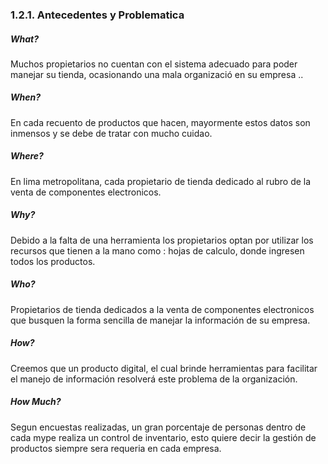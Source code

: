 ### 1.2.1. Antecedentes y Problematica
##### What?
 Muchos propietarios no cuentan con el sistema adecuado para poder manejar su tienda, ocasionando una mala organizació en su empresa ..
##### When?
 En cada recuento de productos que hacen, mayormente estos datos son inmensos y se debe de tratar con mucho cuidao.
##### Where?
 En lima metropolitana, cada propietario de tienda dedicado al rubro de la venta de componentes electronicos.
##### Why?
 Debido a la falta de una herramienta los propietarios optan por utilizar los recursos que tienen a la mano como : hojas de calculo, donde ingresen todos los productos.
##### Who?
 Propietarios de tienda dedicados a la venta de componentes electronicos que busquen la forma sencilla de manejar la información de su empresa.
##### How?
 Creemos que un producto digital, el cual brinde herramientas para facilitar el manejo de información resolverá este problema de la organización.
##### How Much?
 Segun encuestas realizadas, un gran porcentaje de personas dentro de cada mype realiza un control de inventario, esto quiere decir la gestión de productos siempre sera requeria en cada empresa.
